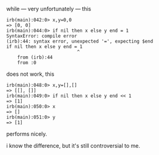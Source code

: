 while — very unfortunately — this

    irb(main):042:0> x,y=0,0
    => [0, 0]
    irb(main):044:0> if nil then x else y end = 1
    SyntaxError: compile error
    (irb):44: syntax error, unexpected '=', expecting $end
    if nil then x else y end = 1
                              ^
    	from (irb):44
    	from :0

does not work, this

    irb(main):048:0> x,y=[],[]
    => [[], []]
    irb(main):049:0> if nil then x else y end << 1
    => [1]
    irb(main):050:0> x
    => []
    irb(main):051:0> y
    => [1]

performs nicely.

i know the difference, but it's still controversial to me.